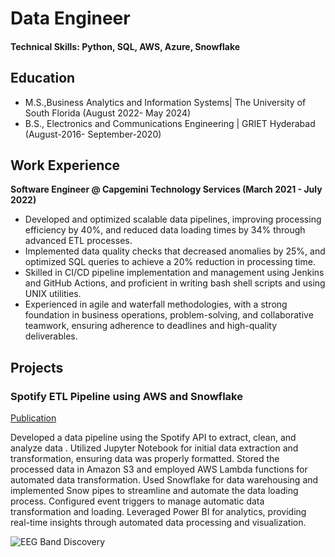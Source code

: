 # Data Engineer

#### Technical Skills: Python, SQL, AWS, Azure, Snowflake 

## Education								       		
- M.S.,Business Analytics and Information Systems| The University of South Florida (August 2022- May 2024)	 			        		
- B.S., Electronics and Communications Engineering | GRIET Hyderabad (August-2016- September-2020)

## Work Experience
**Software Engineer @ Capgemini Technology Services (March 2021 - July 2022)**
- Developed and optimized scalable data pipelines, improving processing efficiency by 40%, and reduced data loading times by 34% through advanced ETL processes.
- Implemented data quality checks that decreased anomalies by 25%, and optimized SQL queries to achieve a 20% reduction in processing time.
- Skilled in CI/CD pipeline implementation and management using Jenkins and GitHub Actions, and proficient in writing bash shell scripts and using UNIX utilities.
- Experienced in agile and waterfall methodologies, with a strong foundation in business operations, problem-solving, and collaborative teamwork, ensuring adherence to deadlines and high-quality deliverables.


## Projects
### Spotify ETL Pipeline using AWS and Snowflake
[Publication](https://github.com/bhanu-nithin/Spotify-etl-pipeline)

Developed a data pipeline using the Spotify API to extract, clean, and analyze data . Utilized Jupyter Notebook for initial data extraction and transformation, ensuring data was properly formatted. Stored the processed data in Amazon S3 and employed AWS Lambda functions for automated data transformation. Used Snowflake for data warehousing and implemented Snow pipes to streamline and automate the data loading process. Configured event triggers to manage automatic data transformation and loading. Leveraged Power BI for analytics, providing real-time insights through automated data processing and visualization.

![EEG Band Discovery](/assets/img/eeg_band_discovery.jpeg)



